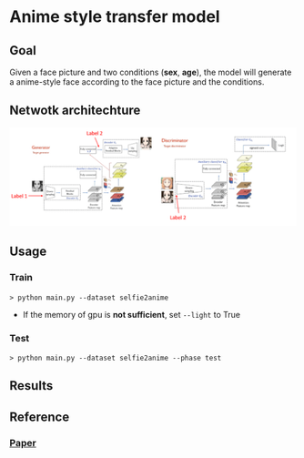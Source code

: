 # Anime style transfer model

## Goal

Given a face picture and two conditions (**sex**, **age**), the model will generate a anime-style face according to the face picture and the conditions.

## Netwotk architechture

![](/utils/network.png)

## Usage

### Train
```
> python main.py --dataset selfie2anime
```
* If the memory of gpu is **not sufficient**, set `--light` to True

### Test
```
> python main.py --dataset selfie2anime --phase test
```

## Results


## Reference

### [Paper](https://arxiv.org/abs/1907.10830)
